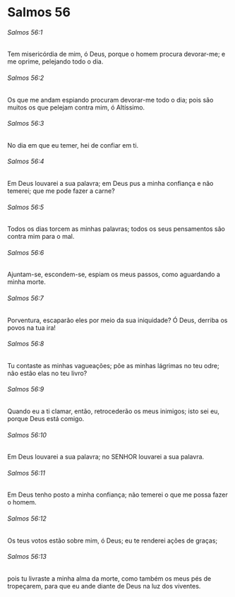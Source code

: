 # Salmos 56

###### Salmos 56:1

Tem misericórdia de mim, ó Deus, porque o homem procura devorar-me; e me oprime, pelejando todo o dia.

###### Salmos 56:2

Os que me andam espiando procuram devorar-me todo o dia; pois são muitos os que pelejam contra mim, ó Altíssimo.

###### Salmos 56:3

No dia em que eu temer, hei de confiar em ti.

###### Salmos 56:4

Em Deus louvarei a sua palavra; em Deus pus a minha confiança e não temerei; que me pode fazer a carne?

###### Salmos 56:5

Todos os dias torcem as minhas palavras; todos os seus pensamentos são contra mim para o mal.

###### Salmos 56:6

Ajuntam-se, escondem-se, espiam os meus passos, como aguardando a minha morte.

###### Salmos 56:7

Porventura, escaparão eles por meio da sua iniquidade? Ó Deus, derriba os povos na tua ira!

###### Salmos 56:8

Tu contaste as minhas vagueações; põe as minhas lágrimas no teu odre; não estão elas no teu livro?

###### Salmos 56:9

Quando eu a ti clamar, então, retrocederão os meus inimigos; isto sei eu, porque Deus está comigo.

###### Salmos 56:10

Em Deus louvarei a sua palavra; no SENHOR louvarei a sua palavra.

###### Salmos 56:11

Em Deus tenho posto a minha confiança; não temerei o que me possa fazer o homem.

###### Salmos 56:12

Os teus votos estão sobre mim, ó Deus; eu te renderei ações de graças;

###### Salmos 56:13

pois tu livraste a minha alma da morte, como também os meus pés de tropeçarem, para que eu ande diante de Deus na luz dos viventes.


